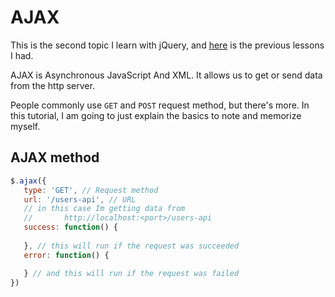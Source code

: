 # AJAX

This is the second topic I learn with jQuery, and [here](https://github.com/iwashun22/jQuery) is the previous lessons I had.

AJAX is Asynchronous JavaScript And XML. It allows us to get or send data from the http server.

People commonly use `GET` and `POST` request method, but there's more.
In this tutorial, I am going to just explain the basics to note and memorize myself.

## AJAX method

```js
$.ajax({
   type: 'GET', // Request method
   url: '/users-api', // URL 
   // in this case Im getting data from 
   //       http://localhost:<port>/users-api
   success: function() {
      
   }, // this will run if the request was succeeded
   error: function() {

   } // and this will run if the request was failed
})
```